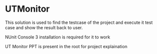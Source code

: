 # UTMonitor
This solution is used to find the testcase of the project and execute it test case and show the result back to user.

NUnit Console 3 installation is required for it to work

UT Monitor PPT is present in the root for project explaination
